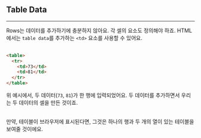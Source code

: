 ## Table Data
---
Rows는 데이터를 추가하기에 충분하지 않아요. 각 셀의 요소도 정의해야 하죠. HTML에서는 `table data`를 추가하는 `<td>` 요소를 사용할 수 있어요.
<br>
<br>

```html
<table>
  <tr>
    <td>73</td>
    <td>81</td>
  </tr>
</table>
```
위 예시에서, 두 데이터(`73`, `81`)가 한 행에 입력되었어요. 두 데이터를 추가하면서 우리는 두 데이터의 셀을 만든 것이죠.
<br>
<br>

만약, 테이블이 브라우저에 표시된다면, 그것은 하나의 행과 두 개의 열이 있는 테이블을 보여줄 것이에요.